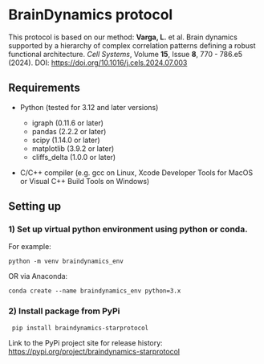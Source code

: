 # BrainDynamics protocol

This protocol is based on our method: **Varga, L.** et al. Brain dynamics supported by a hierarchy of complex correlation patterns defining a robust functional architecture. *Cell Systems*, Volume **15**, Issue **8**, 770 - 786.e5 (2024). DOI: https://doi.org/10.1016/j.cels.2024.07.003

## Requirements

- Python (tested for 3.12 and later versions)
    - igraph (0.11.6 or later)
    - pandas (2.2.2 or later)
    - scipy (1.14.0 or later)
    - matplotlib (3.9.2 or later)
    - cliffs_delta (1.0.0 or later)

- C/C++ compiler (e.g. gcc on Linux, Xcode Developer Tools for MacOS or Visual C++ Build Tools on Windows)

## Setting up

### 1) Set up virtual python environment using python or conda.

For example:

```
python -m venv braindynamics_env
```

OR via Anaconda:

```
conda create --name braindynamics_env python=3.x
```

### 2) Install package from PyPi

```
 pip install braindynamics-starprotocol
```

Link to the PyPi project site for release history: https://pypi.org/project/braindynamics-starprotocol
